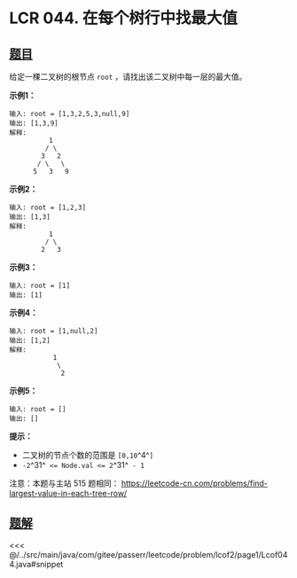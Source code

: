 # LCR 044. 在每个树行中找最大值

## [题目](https://leetcode.cn/problems/hPov7L/)
给定一棵二叉树的根节点 `root` ，请找出该二叉树中每一层的最大值。

**示例1：**

```
输入: root = [1,3,2,5,3,null,9]
输出: [1,3,9]
解释:
          1
         / \
        3   2
       / \   \  
      5   3   9 
```

**示例2：**

```
输入: root = [1,2,3]
输出: [1,3]
解释:
          1
         / \
        2   3
```

**示例3：**

```
输入: root = [1]
输出: [1]
```

**示例4：**

```
输入: root = [1,null,2]
输出: [1,2]
解释:      
           1 
            \
             2     
```

**示例5：**

```
输入: root = []
输出: []
```

**提示：**

* 二叉树的节点个数的范围是 `[0,10`^4^`]`
* `-2`^31^` <= Node.val <= 2`^31^` - 1`

注意：本题与主站 515 题相同： <https://leetcode-cn.com/problems/find-largest-value-in-each-tree-row/>


## [题解](https://github.com/PasseRR/JavaLeetCode/blob/master/src/main/java/com/gitee/passerr/leetcode/problem/lcof2/page1/Lcof044.java)

<<< @/../src/main/java/com/gitee/passerr/leetcode/problem/lcof2/page1/Lcof044.java#snippet
